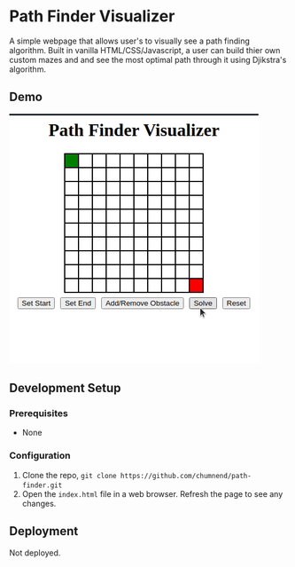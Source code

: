 # Path Finder Visualizer
A simple webpage that allows user's to visually see a path finding algorithm. Built in vanilla HTML/CSS/Javascript,
a user can build thier own custom mazes and and see the most optimal path through it using Djikstra's algorithm.

## Demo
![Path Finder Demo](assets/path-finder-450x450.gif)

## Development Setup

### Prerequisites
- None

### Configuration
1) Clone the repo, `git clone https://github.com/chumnend/path-finder.git`
2) Open the `index.html` file in a web browser. Refresh the page to see any changes.

## Deployment
Not deployed.
